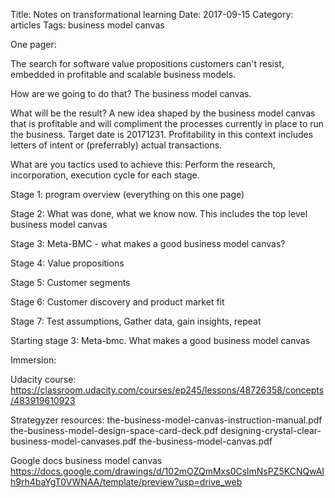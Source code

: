 Title: Notes on transformational learning
Date:  2017-09-15
Category: articles
Tags: business model canvas


One pager:

The search for software value propositions customers can't resist,
embedded in profitable and scalable business models.

How are we going to do that? The business model canvas.

What will be the result?
A new idea shaped by the business model canvas that is profitable and
will compliment the processes currently in place to run the business.
Target date is 20171231. Profitability in this context includes letters
of intent or (preferrably) actual transactions.

What are you tactics used to achieve this:
Perform the research, incorporation, execution cycle for each stage.

Stage 1: program overview (everything on this one page)

Stage 2: What was done, what we know now.
    This includes the top level business model canvas

Stage 3: Meta-BMC - what makes a good business model canvas?

Stage 4: Value propositions

Stage 5: Customer segments

Stage 6: Customer discovery and product market fit

Stage 7: Test assumptions, Gather data, gain insights, repeat




Starting stage 3: Meta-bmc. What makes a good business model canvas 

Immersion:

Udacity course:
https://classroom.udacity.com/courses/ep245/lessons/48726358/concepts/483919610923

Strategyzer resources:
the-business-model-canvas-instruction-manual.pdf
the-business-model-design-space-card-deck.pdf
designing-crystal-clear-business-model-canvases.pdf
the-business-model-canvas.pdf

Google docs business model canvas
https://docs.google.com/drawings/d/102mOZQmMxs0CslmNsPZ5KCNQwAIh9rh4baYgT0VWNAA/template/preview?usp=drive_web



